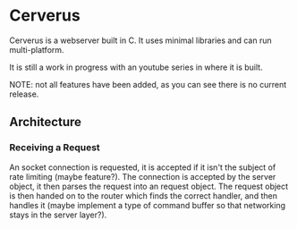 # Cerverus
Cerverus is a webserver built in C. It uses minimal libraries and can run multi-platform.

It is still a work in progress with an youtube series in where it is built.

NOTE: not all features have been added, as you can see there is no current release.

## Architecture
### Receiving a Request
An socket connection is requested, it is accepted if it isn't the subject of rate limiting (maybe feature?). The connection is accepted by the server object, it then parses the request into an request object. The request object is then handed on to the router which finds the correct handler, and then handles it (maybe implement a type of command buffer so that networking stays in the server layer?).